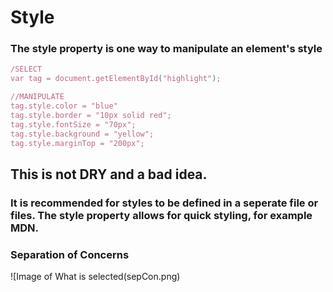 
# Style
### The style property is one way to manipulate an element's style

```javascript
/SELECT
var tag = document.getElementById("highlight");

//MANIPULATE
tag.style.color = "blue"
tag.style.border = "10px solid red";
tag.style.fontSize = "70px";
tag.style.background = "yellow";
tag.style.marginTop = "200px";
```
## This is not DRY and a bad idea. 
### It is recommended for styles to be defined in a seperate file or files. The style property allows for quick styling, for example MDN.

### Separation of Concerns

![Image of What is selected(sepCon.png)